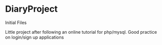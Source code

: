 # DiaryProject
Initial Files

Little project after following an online tutorial for php/mysql. Good practice on login/sign up applications
